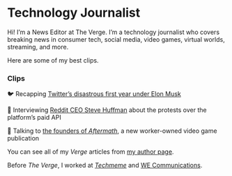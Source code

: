 # Technology Journalist

Hi! I’m a News Editor at The Verge. I’m a technology journalist who covers breaking news in consumer tech, social media, video games, virtual worlds, streaming, and more.

Here are some of my best clips.

### Clips
🐦 Recapping [Twitter’s disastrous first year under Elon Musk](https://www.theverge.com/23934205/elon-musk-twitter-x-one-year-later-acquisition)

📱 Interviewing [Reddit CEO Steve Huffman](https://www.theverge.com/2023/6/15/23762868/reddit-ceo-steve-huffman-interview) about the protests over the platform’s paid API

👾 Talking to [the founders of *Aftermath*](https://www.theverge.com/2023/11/7/23949269/aftermath-video-games-kotaku-defector), a new worker-owned video game publication

You can see all of my *Verge* articles from [my author page](https://www.theverge.com/authors/jay-peters).

Before *The Verge*, I worked at [*Techmeme*](https://techmeme.com) and [WE Communications](https://www.we-worldwide.com).

